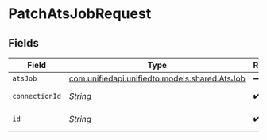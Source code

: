 # PatchAtsJobRequest


## Fields

| Field                                                                          | Type                                                                           | Required                                                                       | Description                                                                    |
| ------------------------------------------------------------------------------ | ------------------------------------------------------------------------------ | ------------------------------------------------------------------------------ | ------------------------------------------------------------------------------ |
| `atsJob`                                                                       | [com.unifiedapi.unifiedto.models.shared.AtsJob](../../models/shared/AtsJob.md) | :heavy_minus_sign:                                                             | N/A                                                                            |
| `connectionId`                                                                 | *String*                                                                       | :heavy_check_mark:                                                             | ID of the connection                                                           |
| `id`                                                                           | *String*                                                                       | :heavy_check_mark:                                                             | ID of the Job                                                                  |